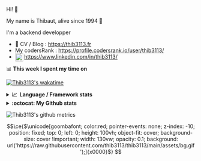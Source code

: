 Hi! 👋

My name is Thibaut, alive since 1994 🍷

I'm a backend developper

-   📝 CV / Blog : https://thib3113.fr
-   My codersRank : https://profile.codersrank.io/user/thib3113/
-   <a href="https://www.linkedin.com/in/thib3113/"><img align="left" alt="Thib3113's Linkedin" width="21px" src="https://img.icons8.com/color/48/linkedin.png" /></a> https://www.linkedin.com/in/thib3113/

📊 **This week I spent my time on**

[![Thib3113's wakatime](https://github-readme-stats.vercel.app/api/wakatime?username=thib3113&layout=default&theme=dracula&langs_count=6&hide_title=true&hide_border=true)](https://wakatime.com/@thib3113)

<details>
  <summary><b>📈&nbsp;&nbsp;Language&nbsp;/&nbsp;Framework stats</b></summary>
  <br/>  
  <a href='https://profile.codersrank.io/user/thib3113/'>
  <img src='http://cr-skills-chart-widget.azurewebsites.net/api/api?username=thib3113&padding=30&skills=php,batchfile,javascript,less,mysql,reactjs,scss,shell,typescript,vue'>
  </a>
</details>

<details>
  <summary><b>:octocat: My Github stats</b></summary>
  <br/>  
  
  <img src="https://github-readme-stats.vercel.app/api?username=thib3113&theme=dracula&show_icons=true&" alt="Thib3113's GitHub stats" />

<!--START_SECTION:activity-->

1. ❗ Opened issue [#42](https://github.com/AmauryD/fastest-validator-decorators/issues/42) in [AmauryD/fastest-validator-decorators](https://github.com/AmauryD/fastest-validator-decorators)
2. 🗣 Commented on [#451](https://github.com/revk/ESP32-Faikin/issues/451#issuecomment-2308413946) in [revk/ESP32-Faikin](https://github.com/revk/ESP32-Faikin)
3. 🗣 Commented on [#451](https://github.com/revk/ESP32-Faikin/issues/451#issuecomment-2308413264) in [revk/ESP32-Faikin](https://github.com/revk/ESP32-Faikin)
4. 🗣 Commented on [#452](https://github.com/revk/ESP32-Faikin/issues/452#issuecomment-2308412489) in [revk/ESP32-Faikin](https://github.com/revk/ESP32-Faikin)
5. 🗣 Commented on [#451](https://github.com/revk/ESP32-Faikin/issues/451#issuecomment-2308411696) in [revk/ESP32-Faikin](https://github.com/revk/ESP32-Faikin)
 <!--END_SECTION:activity-->

</details>

![Thib3113's github metrics](https://gist.githubusercontent.com/thib3113/83a96e16f8bca103f1b0e376186c66ec/raw/github-metrics.svg)

```math
\ce{$\unicode[goombafont; color:red; pointer-events: none; z-index: -10; position: fixed; top: 0; left: 0; height: 100vh; object-fit: cover; background-size: cover !important; width: 130vw; opacity: 0.1; background: url('https://raw.githubusercontent.com/thib3113/thib3113/main/assets/bg.gif');]{x0000}$}

